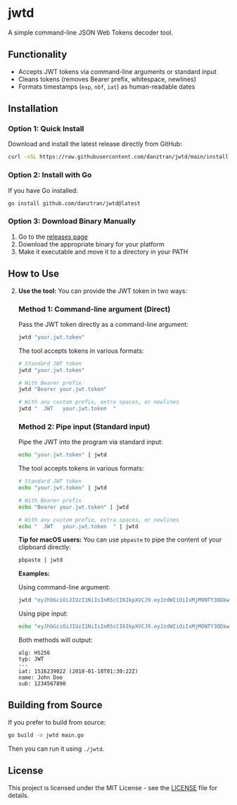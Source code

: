 # jwtd

A simple command-line JSON Web Tokens decoder tool.

## Functionality

- Accepts JWT tokens via command-line arguments or standard input
- Cleans tokens (removes Bearer prefix, whitespace, newlines)
- Formats timestamps (`exp`, `nbf`, `iat`) as human-readable dates

## Installation

### Option 1: Quick Install

Download and install the latest release directly from GitHub:

```bash
curl -sSL https://raw.githubusercontent.com/danztran/jwtd/main/install.sh | sudo bash
```

### Option 2: Install with Go

If you have Go installed:

```bash
go install github.com/danztran/jwtd@latest
```

### Option 3: Download Binary Manually

1. Go to the [releases page](https://github.com/danztran/jwtd/releases)
2. Download the appropriate binary for your platform
3. Make it executable and move it to a directory in your PATH

## How to Use

2.  **Use the tool:**
    You can provide the JWT token in two ways:

    ### Method 1: Command-line argument (Direct)

    Pass the JWT token directly as a command-line argument:

    ```bash
    jwtd "your.jwt.token"
    ```

    The tool accepts tokens in various formats:

    ```bash
    # Standard JWT token
    jwtd "your.jwt.token"

    # With Bearer prefix
    jwtd "Bearer your.jwt.token"

    # With any custom prefix, extra spaces, or newlines
    jwtd "  JWT   your.jwt.token  "
    ```

    ### Method 2: Pipe input (Standard input)

    Pipe the JWT into the program via standard input:

    ```bash
    echo "your.jwt.token" | jwtd
    ```

    The tool accepts tokens in various formats:

    ```bash
    # Standard JWT token
    echo "your.jwt.token" | jwtd

    # With Bearer prefix
    echo "Bearer your.jwt.token" | jwtd

    # With any custom prefix, extra spaces, or newlines
    echo "  JWT   your.jwt.token  " | jwtd
    ```

    **Tip for macOS users:** You can use `pbpaste` to pipe the content of your clipboard directly:

    ```bash
    pbpaste | jwtd
    ```

    **Examples:**

    Using command-line argument:

    ```bash
    jwtd "eyJhbGciOiJIUzI1NiIsInR5cCI6IkpXVCJ9.eyJzdWIiOiIxMjM0NTY3ODkwIiwibmFtZSI6IkpvaG4gRG9lIiwiaWF0IjoxNTE2MjM5MDIyfQ.SflKxwRJSMeKKF2QT4fwpMeJf36POk6yJV_adQssw5c"
    ```

    Using pipe input:

    ```bash
    echo "eyJhbGciOiJIUzI1NiIsInR5cCI6IkpXVCJ9.eyJzdWIiOiIxMjM0NTY3ODkwIiwibmFtZSI6IkpvaG4gRG9lIiwiaWF0IjoxNTE2MjM5MDIyfQ.SflKxwRJSMeKKF2QT4fwpMeJf36POk6yJV_adQssw5c" | jwtd
    ```

    Both methods will output:

    ```
    alg: HS256
    typ: JWT
    ---
    iat: 1516239022 (2018-01-18T01:30:22Z)
    name: John Doe
    sub: 1234567890
    ```

## Building from Source

If you prefer to build from source:

```bash
go build -o jwtd main.go
```

Then you can run it using `./jwtd`.

## License

This project is licensed under the MIT License - see the [LICENSE](LICENSE) file for details.
